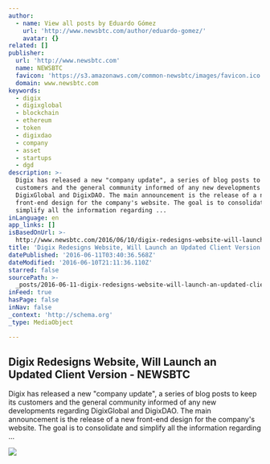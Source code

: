 ```yaml
---
author:
  - name: View all posts by Eduardo Gómez
    url: 'http://www.newsbtc.com/author/eduardo-gomez/'
    avatar: {}
related: []
publisher:
  url: 'http://www.newsbtc.com'
  name: NEWSBTC
  favicon: 'https://s3.amazonaws.com/common-newsbtc/images/favicon.ico'
  domain: www.newsbtc.com
keywords:
  - digix
  - digixglobal
  - blockchain
  - ethereum
  - token
  - digixdao
  - company
  - asset
  - startups
  - dgd
description: >-
  Digix has released a new "company update", a series of blog posts to keep its
  customers and the general community informed of any new developments regarding
  DigixGlobal and DigixDAO. The main announcement is the release of a new
  front-end design for the company's website. The goal is to consolidate and
  simplify all the information regarding ...
inLanguage: en
app_links: []
isBasedOnUrl: >-
  http://www.newsbtc.com/2016/06/10/digix-redesigns-website-will-launch-updated-client-version/
title: 'Digix Redesigns Website, Will Launch an Updated Client Version - NEWSBTC'
datePublished: '2016-06-11T03:40:36.568Z'
dateModified: '2016-06-10T21:11:36.110Z'
starred: false
sourcePath: >-
  _posts/2016-06-11-digix-redesigns-website-will-launch-an-updated-client-versi.md
inFeed: true
hasPage: false
inNav: false
_context: 'http://schema.org'
_type: MediaObject

---
```

<article style=""><h1>Digix Redesigns Website, Will Launch an Updated Client Version - NEWSBTC</h1><p>Digix has released a new "company update", a series of blog posts to keep its customers and the general community informed of any new developments regarding DigixGlobal and DigixDAO. The main announcement is the release of a new front-end design for the company's website. The goal is to consolidate and simplify all the information regarding ...</p><img src="http://s3.amazonaws.com/main-newsbtc-images/2016/06/10215232/Capture1.png" /></article>